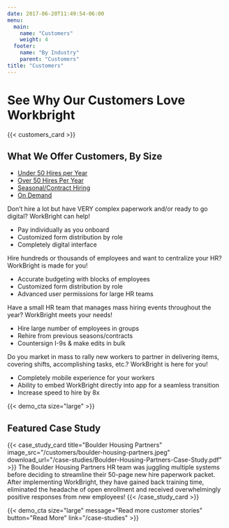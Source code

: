 ```yaml
---
date: 2017-06-20T11:49:54-06:00
menu:
  main:
    name: "Customers"
    weight: 4
  footer:
    name: "By Industry"
    parent: "Customers"
title: "Customers"
---
```


# See Why Our Customers Love Workbright

{{< customers_card >}}

## What We Offer Customers, By Size

<div class='info-tabs'>
  <div class='row'>
    <div class='col-sm-4'>
      <div class='tab-container' style=''>
        <ul class="nav nav-tabs" role="tablist">
          <li class="nav-item">
            <a class="nav-link active" data-toggle="tab" href="#under_50" role="tab">Under 50 Hires per Year</a>
          </li>
          <li class="nav-item">
            <a class="nav-link" data-toggle="tab" href="#over_50" role="tab">Over 50 Hires Per Year</a>
          </li>
          <li class="nav-item">
            <a class="nav-link" data-toggle="tab" href="#seasonal" role="tab">Seasonal/Contract Hiring</a>
          </li>
          <li class="nav-item">
            <a class="nav-link" data-toggle="tab" href="#on-demand" role="tab">On Demand</a>
          </li>
        </ul>
      </div>
    </div>
    <div class='col-sm-8'>
      <div class="tab-content">
        <div class="tab-pane active" id="under_50" role="tabpanel">
          <p>Don’t hire a lot but have VERY complex paperwork and/or ready to go digital? WorkBright can help! </p>
          <ul>
            <li>Pay individually as you onboard</li>
            <li>Customized form distribution by role</li>
            <li>Completely digital interface</li>
          </ul>
        </div>
        <div class="tab-pane" id="over_50" role="tabpanel">
          <p>Hire hundreds or thousands of employees and want to centralize your HR? WorkBright is made for you!</p>
          <ul>
            <li>Accurate budgeting with blocks of employees</li>
            <li>Customized form distribution by role</li>
            <li>Advanced user permissions for large HR teams</li>
          </ul>
        </div>
        <div class="tab-pane" id="seasonal" role="tabpanel">
          <p>Have a small HR team that manages mass hiring events throughout the year? WorkBright meets your needs!</p>
          <ul>
            <li>Hire large number of employees in groups</li>
            <li>Rehire from previous seasons/contracts</li>
            <li>Countersign I-9s &amp; make edits in bulk</li>
          </ul>
        </div>
        <div class="tab-pane" id="on-demand" role="tabpanel">
          <p>Do you market in mass to rally new workers to partner in delivering items, covering shifts, accomplishing tasks, etc.? WorkBright is here for you!</p>
          <ul>
            <li>Completely mobile experience for your workers</li>
            <li>Ability to embed WorkBright directly into app for a seamless transition</li>
            <li>Increase speed to hire by 8x</li>
          </ul>
        </div>
      </div>
    </div>
  </div>
</div>


{{< demo_cta size="large" >}}

## Featured Case Study

{{< case_study_card title="Boulder Housing Partners" image_src="/customers/boulder-housing-partners.jpeg" download_url="/case-studies/Boulder-Housing-Partners-Case-Study.pdf" >}}
The Boulder Housing Partners HR team was juggling multiple systems before deciding to streamline their 50-page new hire paperwork packet. After implementing WorkBright, they have gained back training time, eliminated the headache of open enrollment and received overwhelmingly positive responses from new employees!
{{< /case_study_card >}}

{{< demo_cta size="large" message="Read more customer stories" button="Read More" link="/case-studies" >}}